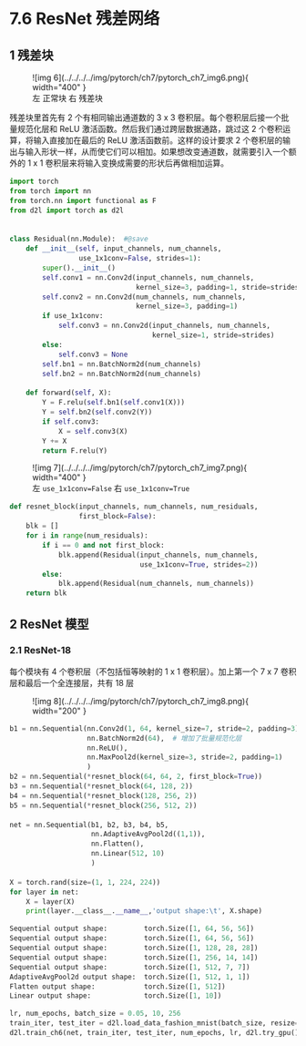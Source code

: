 # 7.6 ResNet 残差网络

<!-- !!! tip "说明"

    此文档正在更新中…… -->

## 1 残差块

<figure markdown="span">
  ![img 6](../../../../img/pytorch/ch7/pytorch_ch7_img6.png){ width="400" }
  <figcaption>左 正常块 右 残差块</figcaption>
</figure>

残差块里首先有 2 个有相同输出通道数的 3 x 3 卷积层。每个卷积层后接一个批量规范化层和 ReLU 激活函数。然后我们通过跨层数据通路，跳过这 2 个卷积运算，将输入直接加在最后的 ReLU 激活函数前。这样的设计要求 2 个卷积层的输出与输入形状一样，从而使它们可以相加。如果想改变通道数，就需要引入一个额外的 1 x 1 卷积层来将输入变换成需要的形状后再做相加运算。

```python linenums="1"
import torch
from torch import nn
from torch.nn import functional as F
from d2l import torch as d2l


class Residual(nn.Module):  #@save
    def __init__(self, input_channels, num_channels,
                 use_1x1conv=False, strides=1):
        super().__init__()
        self.conv1 = nn.Conv2d(input_channels, num_channels,
                               kernel_size=3, padding=1, stride=strides)
        self.conv2 = nn.Conv2d(num_channels, num_channels,
                               kernel_size=3, padding=1)
        if use_1x1conv:
            self.conv3 = nn.Conv2d(input_channels, num_channels,
                                   kernel_size=1, stride=strides)
        else:
            self.conv3 = None
        self.bn1 = nn.BatchNorm2d(num_channels)
        self.bn2 = nn.BatchNorm2d(num_channels)

    def forward(self, X):
        Y = F.relu(self.bn1(self.conv1(X)))
        Y = self.bn2(self.conv2(Y))
        if self.conv3:
            X = self.conv3(X)
        Y += X
        return F.relu(Y)
```

<figure markdown="span">
  ![img 7](../../../../img/pytorch/ch7/pytorch_ch7_img7.png){ width="400" }
  <figcaption>左 <code>use_1x1conv=False</code> 右 <code>use_1x1conv=True</code></figcaption>
</figure>

```python linenums="1"
def resnet_block(input_channels, num_channels, num_residuals,
                 first_block=False):
    blk = []
    for i in range(num_residuals):
        if i == 0 and not first_block:
            blk.append(Residual(input_channels, num_channels,
                                use_1x1conv=True, strides=2))
        else:
            blk.append(Residual(num_channels, num_channels))
    return blk
```

## 2 ResNet 模型

### 2.1 ResNet-18

每个模块有 4 个卷积层（不包括恒等映射的 1 x 1 卷积层）。加上第一个 7 x 7 卷积层和最后一个全连接层，共有 18 层

<figure markdown="span">
  ![img 8](../../../../img/pytorch/ch7/pytorch_ch7_img8.png){ width="200" }
</figure>

```python linenums="1"
b1 = nn.Sequential(nn.Conv2d(1, 64, kernel_size=7, stride=2, padding=3),
                   nn.BatchNorm2d(64),  # 增加了批量规范化层
                   nn.ReLU(),
                   nn.MaxPool2d(kernel_size=3, stride=2, padding=1)
                   )
b2 = nn.Sequential(*resnet_block(64, 64, 2, first_block=True))
b3 = nn.Sequential(*resnet_block(64, 128, 2))
b4 = nn.Sequential(*resnet_block(128, 256, 2))
b5 = nn.Sequential(*resnet_block(256, 512, 2))

net = nn.Sequential(b1, b2, b3, b4, b5,
                    nn.AdaptiveAvgPool2d((1,1)),
                    nn.Flatten(),
                    nn.Linear(512, 10)
                    )

X = torch.rand(size=(1, 1, 224, 224))
for layer in net:
    X = layer(X)
    print(layer.__class__.__name__,'output shape:\t', X.shape)
```

```python title="每层输出的形状" linenums="1"
Sequential output shape:         torch.Size([1, 64, 56, 56])
Sequential output shape:         torch.Size([1, 64, 56, 56])
Sequential output shape:         torch.Size([1, 128, 28, 28])
Sequential output shape:         torch.Size([1, 256, 14, 14])
Sequential output shape:         torch.Size([1, 512, 7, 7])
AdaptiveAvgPool2d output shape:  torch.Size([1, 512, 1, 1])
Flatten output shape:            torch.Size([1, 512])
Linear output shape:             torch.Size([1, 10])
```

```python linenums="1"
lr, num_epochs, batch_size = 0.05, 10, 256
train_iter, test_iter = d2l.load_data_fashion_mnist(batch_size, resize=96)
d2l.train_ch6(net, train_iter, test_iter, num_epochs, lr, d2l.try_gpu())
```